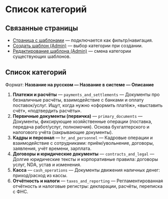 # Список категорий

## Связанные страницы

- [Страница с шаблонами](%D0%9A%D0%B0%D1%82%D0%B0%D0%BB%D0%BE%D0%B3%20%D1%88%D0%B0%D0%B1%D0%BB%D0%BE%D0%BD%D0%BE%D0%B2%20%E2%80%94%20%D0%90%D0%B4%D0%BC%D0%B8%D0%BD%20(Admin)%2028aeb7bb740980fcac13d4842d08e63d.md) — подключается как фильтр/навигация.
- [Создать шаблон (Admin)](../%D0%A3%D0%BF%D1%80%D0%B0%D0%B2%D0%BB%D0%B5%D0%BD%D0%B8%D0%B5%20%D1%88%D0%B0%D0%B1%D0%BB%D0%BE%D0%BD%D0%B0%D0%BC%D0%B8(Admin)%20290eb7bb740980f4b9cbddad53d459a6/%D0%A1%D1%82%D1%80%D0%B0%D0%BD%D0%B8%D1%86%D0%B0%20%C2%AB%D0%A1%D0%BE%D0%B7%D0%B4%D0%B0%D1%82%D1%8C%20%D1%88%D0%B0%D0%B1%D0%BB%D0%BE%D0%BD%C2%BB%20(Admin)%2028aeb7bb74098075a5fdf2b80513bc23.md) — выбор категории при создании.
- [Редактирование шаблона (Admin)](../%D0%A3%D0%BF%D1%80%D0%B0%D0%B2%D0%BB%D0%B5%D0%BD%D0%B8%D0%B5%20%D1%88%D0%B0%D0%B1%D0%BB%D0%BE%D0%BD%D0%B0%D0%BC%D0%B8(Admin)%20290eb7bb740980f4b9cbddad53d459a6/%D0%A1%D1%82%D1%80%D0%B0%D0%BD%D0%B8%D1%86%D0%B0%20%C2%AB%D0%A0%D0%B5%D0%B4%D0%B0%D0%BA%D1%82%D0%B8%D1%80%D0%BE%D0%B2%D0%B0%D0%BD%D0%B8%D0%B5%20%D1%88%D0%B0%D0%B1%D0%BB%D0%BE%D0%BD%D0%B0%C2%BB%20(Admin)%2028aeb7bb740980899c14e7304dd6f285.md) — смена категории существующих шаблонов.

## Список категорий

Формат: **Название на русском — Название в системе — Описание**

1. **Платежи и расчёты** — `payments_and_settlements` — Документы про безналичные расчёты, взаимодействие с банками и оплату поставок/услуг. Ищут, когда нужно «оформить платёж», «выставить счёт», «подтвердить расчёты».
2. **Первичные документы (первичка)** — `primary_documents` — Документы, фиксирующие хозяйственные операции (поставка, передача работ/услуг, полномочия). Основа бухгалтерского и налогового учёта (закрывающие документы).
3. **Кадры и персонал** — `hr_and_personnel` — Кадровые операции и взаимодействие с сотрудниками: приём/увольнение, договоры, заявления, учёт времени, зарплата.
4. **Договоры и юридические документы** — `contracts_and_legal` — Долгие юридические тексты и корпоративные правила: договоры услуг, NDA, устав и изменения.
5. **Касса** — `cash_operations` — Документы движения наличных денег: приход/расход из кассы.
6. **Отчётность и налоги** — `taxes_and_reporting` — Регламентированная отчётность и налоговые регистры: декларации, расчёты, переписка с ФНС.
